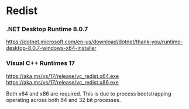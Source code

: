 
# Redist

### .NET Desktop Runtime 8.0.7 </br>
https://dotnet.microsoft.com/en-us/download/dotnet/thank-you/runtime-desktop-8.0.7-windows-x64-installer

### Visual C++ Runtimes 17 </br>
https://aka.ms/vs/17/release/vc_redist.x64.exe
https://aka.ms/vs/17/release/vc_redist.x86.exe

Both x64 and x86 are required. This is due to process bootstrapping operating across both 64 and 32 bit processes.
